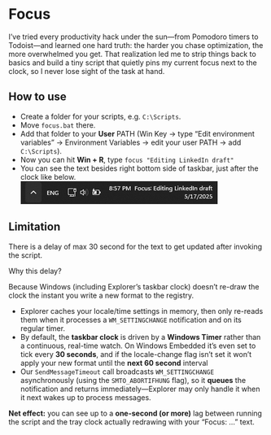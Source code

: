 # Focus

I’ve tried every productivity hack under the sun—from Pomodoro timers to Todoist—and learned one hard truth: the harder you chase optimization, the more overwhelmed you get. That realization led me to strip things back to basics and build a tiny script that quietly pins my current focus next to the clock, so I never lose sight of the task at hand.

## How to use

- Create a folder for your scripts, e.g. `C:\Scripts`.
- Move `focus.bat`  there.
- Add that folder to your **User**  PATH (Win Key → type “Edit environment variables” → Environment Variables → edit your user PATH → add `C:\Scripts`).
- Now you can hit **Win + R**, type `focus "Editing LinkedIn draft"`
- You can see the text besides right bottom side of taskbar, just after the clock like below.
![Focus in action](https://github.com/vishsant/Scripts-and-Configs/blob/main/scripts/windows/focus/assets/images/Focus.png)

## Limitation

There is a delay of max 30 second for the text to get updated after invoking the script.

Why this delay?

Because Windows (including Explorer’s taskbar clock) doesn’t re-draw the clock the instant you write a new format to the registry.

- Explorer caches your locale/time settings in memory, then only re-reads them when it processes a `WM_SETTINGCHANGE` notification and on its regular timer.
-  By default, the **taskbar clock**  is driven by a **Windows Timer**  rather than a continuous, real-time watch. On Windows Embedded it’s even set to tick every **30 seconds**, and if the locale-change flag isn’t set it won’t apply your new format until the **next 60 second**  interval
- Our `SendMessageTimeout`  call broadcasts `WM_SETTINGCHANGE` asynchronously (using the `SMTO_ABORTIFHUNG`  flag), so it **queues**  the notification and returns immediately—Explorer may only handle it when it next wakes up to process messages.

**Net effect:**  you can see up to a **one-second (or more)**  lag between running the script and the tray clock actually redrawing with your “Focus: …” text.
